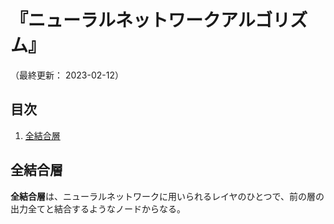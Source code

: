 # 『ニューラルネットワークアルゴリズム』

（最終更新： 2023-02-12）


## 目次

1. [全結合層](#全結合層)


## 全結合層

**全結合層**は、ニューラルネットワークに用いられるレイヤのひとつで、前の層の出力全てと結合するようなノードからなる。
